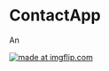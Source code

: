 # ContactApp
An


<a href="https://imgflip.com/gif/3mhgs4"><img src="https://i.imgflip.com/3mhgs4.gif" title="made at imgflip.com"/></a>
